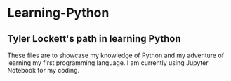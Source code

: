 # Learning-Python
Tyler Lockett's path in learning Python
------------------------------------------------
These files are to showcase my knowledge of Python and my adventure of learning my first programming language.
I am currently using Jupyter Notebook for my coding. 
